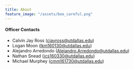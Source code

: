 ```yaml
---
title: About
feature_image: "/assets/bee_careful.png"
---
```


#### Officer Contacts

+ Calvin Jay Ross (cjayross@utdallas.edu)
+ Logan Moon (lkm160130@utdallas.edu)
+ Alejandro Arredondo (Alejandro.Arredondo@utdallas.edu)
+ Nathan Snead (jcs160330@utdallas.edu)
+ Michael Murphey (cmm161730@utdallas.edu)
